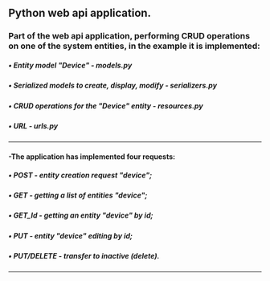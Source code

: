 ## Python web api application.
### Part of the web api application, performing CRUD operations on one of the system entities, in the example it is implemented:
##### • Entity model "Device" - models.py
##### • Serialized models to create, display, modify - serializers.py
##### • CRUD operations for the "Device" entity - resources.py
##### • URL - urls.py
_____________________________________________________________________

#### -The application has implemented four requests:
#####    •  POST - entity creation request "device";
#####    •  GET - getting a list of entities "device";
#####    •  GET_Id - getting an entity "device" by id;
#####    •  PUT - entity "device" editing by id;
#####    •  PUT/DELETE - transfer to inactive (delete).
_____________________________________________________________________
